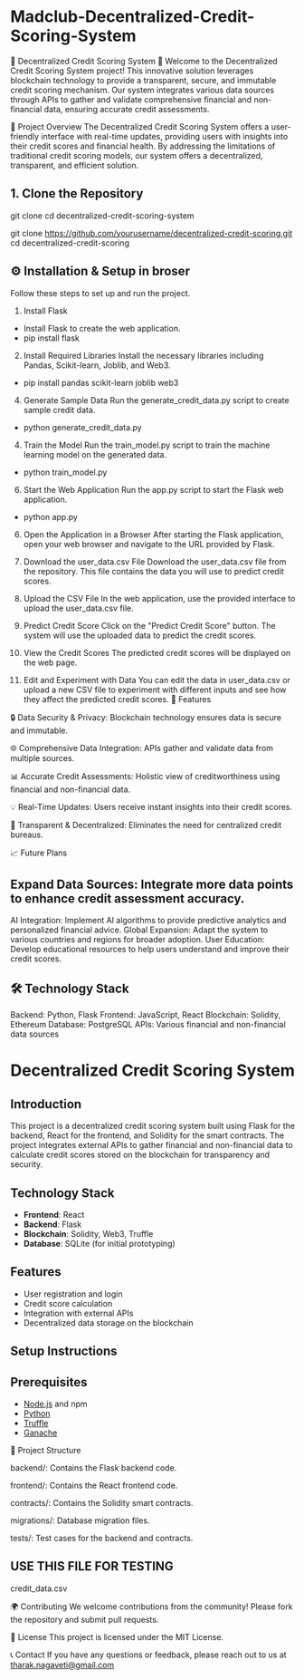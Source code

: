 # Madclub-Decentralized-Credit-Scoring-System
🌟 Decentralized Credit Scoring System 🌟
Welcome to the Decentralized Credit Scoring System project! This innovative solution leverages blockchain technology to provide a transparent, secure, and immutable credit scoring mechanism. Our system integrates various data sources through APIs to gather and validate comprehensive financial and non-financial data, ensuring accurate credit assessments.

🚀 Project Overview
The Decentralized Credit Scoring System offers a user-friendly interface with real-time updates, providing users with insights into their credit scores and financial health. By addressing the limitations of traditional credit scoring models, our system offers a decentralized, transparent, and efficient solution.

## 1. Clone the Repository

git clone <repository-url>
cd decentralized-credit-scoring-system

git clone https://github.com/yourusername/decentralized-credit-scoring.git
cd decentralized-credit-scoring


## ⚙️ Installation & Setup in broser

Follow these steps to set up and run the project.

1. Install Flask
- Install Flask to create the web application.
- pip install flask

2. Install Required Libraries
Install the necessary libraries including Pandas, Scikit-learn, Joblib, and Web3.
- pip install pandas scikit-learn joblib web3

4. Generate Sample Data
Run the generate_credit_data.py script to create sample credit data.
- python generate_credit_data.py

4. Train the Model
Run the train_model.py script to train the machine learning model on the generated data.
- python train_model.py

6. Start the Web Application
Run the app.py script to start the Flask web application.
- python app.py

6. Open the Application in a Browser
After starting the Flask application, open your web browser and navigate to the URL provided by Flask.

7. Download the user_data.csv File
Download the user_data.csv file from the repository. This file contains the data you will use to predict credit scores.

8. Upload the CSV File
In the web application, use the provided interface to upload the user_data.csv file.

9. Predict Credit Score
Click on the "Predict Credit Score" button. The system will use the uploaded data to predict the credit scores.

10. View the Credit Scores
The predicted credit scores will be displayed on the web page.

11. Edit and Experiment with Data
You can edit the data in user_data.csv or upload a new CSV file to experiment with different inputs and see how they affect the predicted credit scores.
📝 Features

🔒 Data Security & Privacy: Blockchain technology ensures data is secure and immutable.

🌐 Comprehensive Data Integration: APIs gather and validate data from multiple sources.

📊 Accurate Credit Assessments: Holistic view of creditworthiness using financial and non-financial data.

💡 Real-Time Updates: Users receive instant insights into their credit scores.

🔗 Transparent & Decentralized: Eliminates the need for centralized credit bureaus.

📈 Future Plans


## Expand Data Sources: Integrate more data points to enhance credit assessment accuracy.
AI Integration: Implement AI algorithms to provide predictive analytics and personalized financial advice.
Global Expansion: Adapt the system to various countries and regions for broader adoption.
User Education: Develop educational resources to help users understand and improve their credit scores.

## 🛠️ Technology Stack
Backend: Python, Flask
Frontend: JavaScript, React
Blockchain: Solidity, Ethereum
Database: PostgreSQL
APIs: Various financial and non-financial data sources

# Decentralized Credit Scoring System

## Introduction
This project is a decentralized credit scoring system built using Flask for the backend, React for the frontend, and Solidity for the smart contracts. The project integrates external APIs to gather financial and non-financial data to calculate credit scores stored on the blockchain for transparency and security.

## Technology Stack
- **Frontend**: React
- **Backend**: Flask
- **Blockchain**: Solidity, Web3, Truffle
- **Database**: SQLite (for initial prototyping)

## Features
- User registration and login
- Credit score calculation
- Integration with external APIs
- Decentralized data storage on the blockchain

## Setup Instructions

## Prerequisites
- [Node.js](https://nodejs.org/) and npm
- [Python](https://www.python.org/)
- [Truffle](https://www.trufflesuite.com/truffle)
- [Ganache](https://www.trufflesuite.com/ganache)

📂 Project Structure

backend/: Contains the Flask backend code.

frontend/: Contains the React frontend code.

contracts/: Contains the Solidity smart contracts.

migrations/: Database migration files.

tests/: Test cases for the backend and contracts.

## USE THIS FILE FOR TESTING 

credit_data.csv

🌍 Contributing
We welcome contributions from the community! Please fork the repository and submit pull requests.

📝 License
This project is licensed under the MIT License.

📞 Contact
If you have any questions or feedback, please reach out to us at tharak.nagaveti@gmail.com


